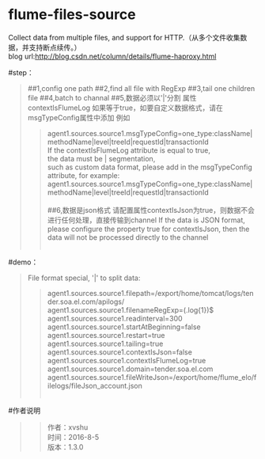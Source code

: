 # flume-files-source
  Collect data from multiple files, and support for HTTP.（从多个文件收集数据，并支持断点续传。）<br>
  blog url:http://blog.csdn.net/column/details/flume-haproxy.html
 
#step：
>##1,config one path
>##2,find all file with RegExp
>##3,tail one children file
>##4,batch to channal
>##5,数据必须以'|'分割
  >属性contextIsFlumeLog 如果等于true，如要自定义数据格式，请在msgTypeConfig属性中添加
  >例如
  >>agent1.sources.source1.msgTypeConfig=one_type:className|methodName|level|treeId|requestId|transactionId<br>
  >>If the contextIsFlumeLog attribute is equal to true,<br>
  >>the data must be | segmentation,<br>
  >such as custom data format, please add in the msgTypeConfig attribute, for example:<br>
  >>agent1.sources.source1.msgTypeConfig=one_type:className|methodName|level|treeId|requestId|transactionId<br><br>
>##6,数据是json格式
  请配置属性contextIsJson为true，则数据不会进行任何处理，直接传输到channel
  If the data is JSON format, please configure the property true for contextIsJson, then the data will not be processed directly to the channel<br><br>
 
#demo：
  >File format special, '|' to split data:
  >>agent1.sources.source1.filepath=/export/home/tomcat/logs/tender.soa.el.com/apilogs/<br>
  >>agent1.sources.source1.filenameRegExp=(.log{1})$<br>
  >>agent1.sources.source1.readinterval=300<br>
  >>agent1.sources.source1.startAtBeginning=false<br>
  >>agent1.sources.source1.restart=true<br>
  >>agent1.sources.source1.tailing=true<br>
  >>agent1.sources.source1.contextIsJson=false<br>
  >>agent1.sources.source1.contextIsFlumeLog=true<br>
  >>agent1.sources.source1.domain=tender.soa.el.com<br>
  >>agent1.sources.source1.fileWriteJson=/export/home/flume_elo/filelogs/fileJson_account.json<br><br>
 
#作者说明
  >>作者：xvshu<br>
  >>时间：2016-8-5<br>
  >>版本：1.3.0<br>
 
